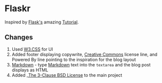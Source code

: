 # Flaskr

Inspired by [Flask's](https://pypi.org/project/Flask/) amazing [Tutorial](https://flask.palletsprojects.com/en/stable/tutorial/).

## Changes

1. Used [W3.CSS](https://www.w3schools.com/w3css/default.asp) for UI
2. Added footer displaying copywrite, [Creative Commons](https://creativecommons.org/) license line, and Powered By line pointing to the inspiration for the blog layout
3. [Markdown](https://pypi.org/project/Markdown/) - type [Markdown](https://daringfireball.net/projects/markdown/) text into the `textarea` and the blog post displays as HTML
4. Added _[The 3-Clause BSD License](https://opensource.org/license/BSD-3-clause) to the main project